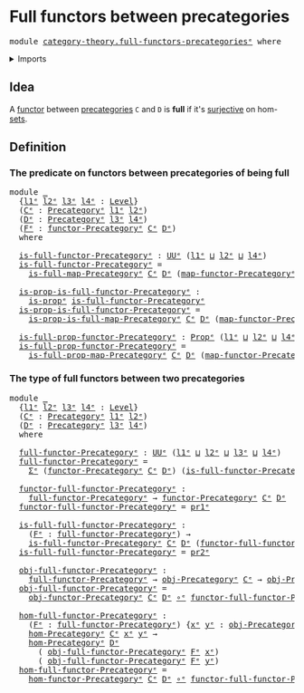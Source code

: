 # Full functors between precategories

<pre class="Agda"><a id="48" class="Keyword">module</a> <a id="55" href="category-theory.full-functors-precategories%25E1%25B5%2589.html" class="Module">category-theory.full-functors-precategoriesᵉ</a> <a id="100" class="Keyword">where</a>
</pre>
<details><summary>Imports</summary>

<pre class="Agda"><a id="156" class="Keyword">open</a> <a id="161" class="Keyword">import</a> <a id="168" href="category-theory.full-maps-precategories%25E1%25B5%2589.html" class="Module">category-theory.full-maps-precategoriesᵉ</a>
<a id="209" class="Keyword">open</a> <a id="214" class="Keyword">import</a> <a id="221" href="category-theory.functors-precategories%25E1%25B5%2589.html" class="Module">category-theory.functors-precategoriesᵉ</a>
<a id="261" class="Keyword">open</a> <a id="266" class="Keyword">import</a> <a id="273" href="category-theory.precategories%25E1%25B5%2589.html" class="Module">category-theory.precategoriesᵉ</a>

<a id="305" class="Keyword">open</a> <a id="310" class="Keyword">import</a> <a id="317" href="foundation.dependent-pair-types%25E1%25B5%2589.html" class="Module">foundation.dependent-pair-typesᵉ</a>
<a id="350" class="Keyword">open</a> <a id="355" class="Keyword">import</a> <a id="362" href="foundation.function-types%25E1%25B5%2589.html" class="Module">foundation.function-typesᵉ</a>
<a id="389" class="Keyword">open</a> <a id="394" class="Keyword">import</a> <a id="401" href="foundation.propositions%25E1%25B5%2589.html" class="Module">foundation.propositionsᵉ</a>
<a id="426" class="Keyword">open</a> <a id="431" class="Keyword">import</a> <a id="438" href="foundation.universe-levels%25E1%25B5%2589.html" class="Module">foundation.universe-levelsᵉ</a>
</pre>
</details>

## Idea

A [functor](category-theory.functors-precategories.md) between
[precategories](category-theory.precategories.md) `C` and `D` is **full** if
it's [surjective](foundation.surjective-maps.md) on
hom-[sets](foundation-core.sets.md).

## Definition

### The predicate on functors between precategories of being full

<pre class="Agda"><a id="812" class="Keyword">module</a> <a id="819" href="category-theory.full-functors-precategories%25E1%25B5%2589.html#819" class="Module">_</a>
  <a id="823" class="Symbol">{</a><a id="824" href="category-theory.full-functors-precategories%25E1%25B5%2589.html#824" class="Bound">l1ᵉ</a> <a id="828" href="category-theory.full-functors-precategories%25E1%25B5%2589.html#828" class="Bound">l2ᵉ</a> <a id="832" href="category-theory.full-functors-precategories%25E1%25B5%2589.html#832" class="Bound">l3ᵉ</a> <a id="836" href="category-theory.full-functors-precategories%25E1%25B5%2589.html#836" class="Bound">l4ᵉ</a> <a id="840" class="Symbol">:</a> <a id="842" href="Agda.Primitive.html#742" class="Postulate">Level</a><a id="847" class="Symbol">}</a>
  <a id="851" class="Symbol">(</a><a id="852" href="category-theory.full-functors-precategories%25E1%25B5%2589.html#852" class="Bound">Cᵉ</a> <a id="855" class="Symbol">:</a> <a id="857" href="category-theory.precategories%25E1%25B5%2589.html#3370" class="Function">Precategoryᵉ</a> <a id="870" href="category-theory.full-functors-precategories%25E1%25B5%2589.html#824" class="Bound">l1ᵉ</a> <a id="874" href="category-theory.full-functors-precategories%25E1%25B5%2589.html#828" class="Bound">l2ᵉ</a><a id="877" class="Symbol">)</a>
  <a id="881" class="Symbol">(</a><a id="882" href="category-theory.full-functors-precategories%25E1%25B5%2589.html#882" class="Bound">Dᵉ</a> <a id="885" class="Symbol">:</a> <a id="887" href="category-theory.precategories%25E1%25B5%2589.html#3370" class="Function">Precategoryᵉ</a> <a id="900" href="category-theory.full-functors-precategories%25E1%25B5%2589.html#832" class="Bound">l3ᵉ</a> <a id="904" href="category-theory.full-functors-precategories%25E1%25B5%2589.html#836" class="Bound">l4ᵉ</a><a id="907" class="Symbol">)</a>
  <a id="911" class="Symbol">(</a><a id="912" href="category-theory.full-functors-precategories%25E1%25B5%2589.html#912" class="Bound">Fᵉ</a> <a id="915" class="Symbol">:</a> <a id="917" href="category-theory.functors-precategories%25E1%25B5%2589.html#3980" class="Function">functor-Precategoryᵉ</a> <a id="938" href="category-theory.full-functors-precategories%25E1%25B5%2589.html#852" class="Bound">Cᵉ</a> <a id="941" href="category-theory.full-functors-precategories%25E1%25B5%2589.html#882" class="Bound">Dᵉ</a><a id="943" class="Symbol">)</a>
  <a id="947" class="Keyword">where</a>

  <a id="956" href="category-theory.full-functors-precategories%25E1%25B5%2589.html#956" class="Function">is-full-functor-Precategoryᵉ</a> <a id="985" class="Symbol">:</a> <a id="987" href="Agda.Primitive.html#429" class="Primitive">UUᵉ</a> <a id="991" class="Symbol">(</a><a id="992" href="category-theory.full-functors-precategories%25E1%25B5%2589.html#824" class="Bound">l1ᵉ</a> <a id="996" href="Agda.Primitive.html#961" class="Primitive Operator">⊔</a> <a id="998" href="category-theory.full-functors-precategories%25E1%25B5%2589.html#828" class="Bound">l2ᵉ</a> <a id="1002" href="Agda.Primitive.html#961" class="Primitive Operator">⊔</a> <a id="1004" href="category-theory.full-functors-precategories%25E1%25B5%2589.html#836" class="Bound">l4ᵉ</a><a id="1007" class="Symbol">)</a>
  <a id="1011" href="category-theory.full-functors-precategories%25E1%25B5%2589.html#956" class="Function">is-full-functor-Precategoryᵉ</a> <a id="1040" class="Symbol">=</a>
    <a id="1046" href="category-theory.full-maps-precategories%25E1%25B5%2589.html#1028" class="Function">is-full-map-Precategoryᵉ</a> <a id="1071" href="category-theory.full-functors-precategories%25E1%25B5%2589.html#852" class="Bound">Cᵉ</a> <a id="1074" href="category-theory.full-functors-precategories%25E1%25B5%2589.html#882" class="Bound">Dᵉ</a> <a id="1077" class="Symbol">(</a><a id="1078" href="category-theory.functors-precategories%25E1%25B5%2589.html#4760" class="Function">map-functor-Precategoryᵉ</a> <a id="1103" href="category-theory.full-functors-precategories%25E1%25B5%2589.html#852" class="Bound">Cᵉ</a> <a id="1106" href="category-theory.full-functors-precategories%25E1%25B5%2589.html#882" class="Bound">Dᵉ</a> <a id="1109" href="category-theory.full-functors-precategories%25E1%25B5%2589.html#912" class="Bound">Fᵉ</a><a id="1111" class="Symbol">)</a>

  <a id="1116" href="category-theory.full-functors-precategories%25E1%25B5%2589.html#1116" class="Function">is-prop-is-full-functor-Precategoryᵉ</a> <a id="1153" class="Symbol">:</a>
    <a id="1159" href="foundation-core.propositions%25E1%25B5%2589.html#1041" class="Function">is-propᵉ</a> <a id="1168" href="category-theory.full-functors-precategories%25E1%25B5%2589.html#956" class="Function">is-full-functor-Precategoryᵉ</a>
  <a id="1199" href="category-theory.full-functors-precategories%25E1%25B5%2589.html#1116" class="Function">is-prop-is-full-functor-Precategoryᵉ</a> <a id="1236" class="Symbol">=</a>
    <a id="1242" href="category-theory.full-maps-precategories%25E1%25B5%2589.html#1206" class="Function">is-prop-is-full-map-Precategoryᵉ</a> <a id="1275" href="category-theory.full-functors-precategories%25E1%25B5%2589.html#852" class="Bound">Cᵉ</a> <a id="1278" href="category-theory.full-functors-precategories%25E1%25B5%2589.html#882" class="Bound">Dᵉ</a> <a id="1281" class="Symbol">(</a><a id="1282" href="category-theory.functors-precategories%25E1%25B5%2589.html#4760" class="Function">map-functor-Precategoryᵉ</a> <a id="1307" href="category-theory.full-functors-precategories%25E1%25B5%2589.html#852" class="Bound">Cᵉ</a> <a id="1310" href="category-theory.full-functors-precategories%25E1%25B5%2589.html#882" class="Bound">Dᵉ</a> <a id="1313" href="category-theory.full-functors-precategories%25E1%25B5%2589.html#912" class="Bound">Fᵉ</a><a id="1315" class="Symbol">)</a>

  <a id="1320" href="category-theory.full-functors-precategories%25E1%25B5%2589.html#1320" class="Function">is-full-prop-functor-Precategoryᵉ</a> <a id="1354" class="Symbol">:</a> <a id="1356" href="foundation-core.propositions%25E1%25B5%2589.html#1181" class="Function">Propᵉ</a> <a id="1362" class="Symbol">(</a><a id="1363" href="category-theory.full-functors-precategories%25E1%25B5%2589.html#824" class="Bound">l1ᵉ</a> <a id="1367" href="Agda.Primitive.html#961" class="Primitive Operator">⊔</a> <a id="1369" href="category-theory.full-functors-precategories%25E1%25B5%2589.html#828" class="Bound">l2ᵉ</a> <a id="1373" href="Agda.Primitive.html#961" class="Primitive Operator">⊔</a> <a id="1375" href="category-theory.full-functors-precategories%25E1%25B5%2589.html#836" class="Bound">l4ᵉ</a><a id="1378" class="Symbol">)</a>
  <a id="1382" href="category-theory.full-functors-precategories%25E1%25B5%2589.html#1320" class="Function">is-full-prop-functor-Precategoryᵉ</a> <a id="1416" class="Symbol">=</a>
    <a id="1422" href="category-theory.full-maps-precategories%25E1%25B5%2589.html#1426" class="Function">is-full-prop-map-Precategoryᵉ</a> <a id="1452" href="category-theory.full-functors-precategories%25E1%25B5%2589.html#852" class="Bound">Cᵉ</a> <a id="1455" href="category-theory.full-functors-precategories%25E1%25B5%2589.html#882" class="Bound">Dᵉ</a> <a id="1458" class="Symbol">(</a><a id="1459" href="category-theory.functors-precategories%25E1%25B5%2589.html#4760" class="Function">map-functor-Precategoryᵉ</a> <a id="1484" href="category-theory.full-functors-precategories%25E1%25B5%2589.html#852" class="Bound">Cᵉ</a> <a id="1487" href="category-theory.full-functors-precategories%25E1%25B5%2589.html#882" class="Bound">Dᵉ</a> <a id="1490" href="category-theory.full-functors-precategories%25E1%25B5%2589.html#912" class="Bound">Fᵉ</a><a id="1492" class="Symbol">)</a>
</pre>
### The type of full functors between two precategories

<pre class="Agda"><a id="1564" class="Keyword">module</a> <a id="1571" href="category-theory.full-functors-precategories%25E1%25B5%2589.html#1571" class="Module">_</a>
  <a id="1575" class="Symbol">{</a><a id="1576" href="category-theory.full-functors-precategories%25E1%25B5%2589.html#1576" class="Bound">l1ᵉ</a> <a id="1580" href="category-theory.full-functors-precategories%25E1%25B5%2589.html#1580" class="Bound">l2ᵉ</a> <a id="1584" href="category-theory.full-functors-precategories%25E1%25B5%2589.html#1584" class="Bound">l3ᵉ</a> <a id="1588" href="category-theory.full-functors-precategories%25E1%25B5%2589.html#1588" class="Bound">l4ᵉ</a> <a id="1592" class="Symbol">:</a> <a id="1594" href="Agda.Primitive.html#742" class="Postulate">Level</a><a id="1599" class="Symbol">}</a>
  <a id="1603" class="Symbol">(</a><a id="1604" href="category-theory.full-functors-precategories%25E1%25B5%2589.html#1604" class="Bound">Cᵉ</a> <a id="1607" class="Symbol">:</a> <a id="1609" href="category-theory.precategories%25E1%25B5%2589.html#3370" class="Function">Precategoryᵉ</a> <a id="1622" href="category-theory.full-functors-precategories%25E1%25B5%2589.html#1576" class="Bound">l1ᵉ</a> <a id="1626" href="category-theory.full-functors-precategories%25E1%25B5%2589.html#1580" class="Bound">l2ᵉ</a><a id="1629" class="Symbol">)</a>
  <a id="1633" class="Symbol">(</a><a id="1634" href="category-theory.full-functors-precategories%25E1%25B5%2589.html#1634" class="Bound">Dᵉ</a> <a id="1637" class="Symbol">:</a> <a id="1639" href="category-theory.precategories%25E1%25B5%2589.html#3370" class="Function">Precategoryᵉ</a> <a id="1652" href="category-theory.full-functors-precategories%25E1%25B5%2589.html#1584" class="Bound">l3ᵉ</a> <a id="1656" href="category-theory.full-functors-precategories%25E1%25B5%2589.html#1588" class="Bound">l4ᵉ</a><a id="1659" class="Symbol">)</a>
  <a id="1663" class="Keyword">where</a>

  <a id="1672" href="category-theory.full-functors-precategories%25E1%25B5%2589.html#1672" class="Function">full-functor-Precategoryᵉ</a> <a id="1698" class="Symbol">:</a> <a id="1700" href="Agda.Primitive.html#429" class="Primitive">UUᵉ</a> <a id="1704" class="Symbol">(</a><a id="1705" href="category-theory.full-functors-precategories%25E1%25B5%2589.html#1576" class="Bound">l1ᵉ</a> <a id="1709" href="Agda.Primitive.html#961" class="Primitive Operator">⊔</a> <a id="1711" href="category-theory.full-functors-precategories%25E1%25B5%2589.html#1580" class="Bound">l2ᵉ</a> <a id="1715" href="Agda.Primitive.html#961" class="Primitive Operator">⊔</a> <a id="1717" href="category-theory.full-functors-precategories%25E1%25B5%2589.html#1584" class="Bound">l3ᵉ</a> <a id="1721" href="Agda.Primitive.html#961" class="Primitive Operator">⊔</a> <a id="1723" href="category-theory.full-functors-precategories%25E1%25B5%2589.html#1588" class="Bound">l4ᵉ</a><a id="1726" class="Symbol">)</a>
  <a id="1730" href="category-theory.full-functors-precategories%25E1%25B5%2589.html#1672" class="Function">full-functor-Precategoryᵉ</a> <a id="1756" class="Symbol">=</a>
    <a id="1762" href="foundation.dependent-pair-types%25E1%25B5%2589.html#585" class="Record">Σᵉ</a> <a id="1765" class="Symbol">(</a><a id="1766" href="category-theory.functors-precategories%25E1%25B5%2589.html#3980" class="Function">functor-Precategoryᵉ</a> <a id="1787" href="category-theory.full-functors-precategories%25E1%25B5%2589.html#1604" class="Bound">Cᵉ</a> <a id="1790" href="category-theory.full-functors-precategories%25E1%25B5%2589.html#1634" class="Bound">Dᵉ</a><a id="1792" class="Symbol">)</a> <a id="1794" class="Symbol">(</a><a id="1795" href="category-theory.full-functors-precategories%25E1%25B5%2589.html#956" class="Function">is-full-functor-Precategoryᵉ</a> <a id="1824" href="category-theory.full-functors-precategories%25E1%25B5%2589.html#1604" class="Bound">Cᵉ</a> <a id="1827" href="category-theory.full-functors-precategories%25E1%25B5%2589.html#1634" class="Bound">Dᵉ</a><a id="1829" class="Symbol">)</a>

  <a id="1834" href="category-theory.full-functors-precategories%25E1%25B5%2589.html#1834" class="Function">functor-full-functor-Precategoryᵉ</a> <a id="1868" class="Symbol">:</a>
    <a id="1874" href="category-theory.full-functors-precategories%25E1%25B5%2589.html#1672" class="Function">full-functor-Precategoryᵉ</a> <a id="1900" class="Symbol">→</a> <a id="1902" href="category-theory.functors-precategories%25E1%25B5%2589.html#3980" class="Function">functor-Precategoryᵉ</a> <a id="1923" href="category-theory.full-functors-precategories%25E1%25B5%2589.html#1604" class="Bound">Cᵉ</a> <a id="1926" href="category-theory.full-functors-precategories%25E1%25B5%2589.html#1634" class="Bound">Dᵉ</a>
  <a id="1931" href="category-theory.full-functors-precategories%25E1%25B5%2589.html#1834" class="Function">functor-full-functor-Precategoryᵉ</a> <a id="1965" class="Symbol">=</a> <a id="1967" href="foundation.dependent-pair-types%25E1%25B5%2589.html#697" class="Field">pr1ᵉ</a>

  <a id="1975" href="category-theory.full-functors-precategories%25E1%25B5%2589.html#1975" class="Function">is-full-full-functor-Precategoryᵉ</a> <a id="2009" class="Symbol">:</a>
    <a id="2015" class="Symbol">(</a><a id="2016" href="category-theory.full-functors-precategories%25E1%25B5%2589.html#2016" class="Bound">Fᵉ</a> <a id="2019" class="Symbol">:</a> <a id="2021" href="category-theory.full-functors-precategories%25E1%25B5%2589.html#1672" class="Function">full-functor-Precategoryᵉ</a><a id="2046" class="Symbol">)</a> <a id="2048" class="Symbol">→</a>
    <a id="2054" href="category-theory.full-functors-precategories%25E1%25B5%2589.html#956" class="Function">is-full-functor-Precategoryᵉ</a> <a id="2083" href="category-theory.full-functors-precategories%25E1%25B5%2589.html#1604" class="Bound">Cᵉ</a> <a id="2086" href="category-theory.full-functors-precategories%25E1%25B5%2589.html#1634" class="Bound">Dᵉ</a> <a id="2089" class="Symbol">(</a><a id="2090" href="category-theory.full-functors-precategories%25E1%25B5%2589.html#1834" class="Function">functor-full-functor-Precategoryᵉ</a> <a id="2124" href="category-theory.full-functors-precategories%25E1%25B5%2589.html#2016" class="Bound">Fᵉ</a><a id="2126" class="Symbol">)</a>
  <a id="2130" href="category-theory.full-functors-precategories%25E1%25B5%2589.html#1975" class="Function">is-full-full-functor-Precategoryᵉ</a> <a id="2164" class="Symbol">=</a> <a id="2166" href="foundation.dependent-pair-types%25E1%25B5%2589.html#711" class="Field">pr2ᵉ</a>

  <a id="2174" href="category-theory.full-functors-precategories%25E1%25B5%2589.html#2174" class="Function">obj-full-functor-Precategoryᵉ</a> <a id="2204" class="Symbol">:</a>
    <a id="2210" href="category-theory.full-functors-precategories%25E1%25B5%2589.html#1672" class="Function">full-functor-Precategoryᵉ</a> <a id="2236" class="Symbol">→</a> <a id="2238" href="category-theory.precategories%25E1%25B5%2589.html#4836" class="Function">obj-Precategoryᵉ</a> <a id="2255" href="category-theory.full-functors-precategories%25E1%25B5%2589.html#1604" class="Bound">Cᵉ</a> <a id="2258" class="Symbol">→</a> <a id="2260" href="category-theory.precategories%25E1%25B5%2589.html#4836" class="Function">obj-Precategoryᵉ</a> <a id="2277" href="category-theory.full-functors-precategories%25E1%25B5%2589.html#1634" class="Bound">Dᵉ</a>
  <a id="2282" href="category-theory.full-functors-precategories%25E1%25B5%2589.html#2174" class="Function">obj-full-functor-Precategoryᵉ</a> <a id="2312" class="Symbol">=</a>
    <a id="2318" href="category-theory.functors-precategories%25E1%25B5%2589.html#4337" class="Function">obj-functor-Precategoryᵉ</a> <a id="2343" href="category-theory.full-functors-precategories%25E1%25B5%2589.html#1604" class="Bound">Cᵉ</a> <a id="2346" href="category-theory.full-functors-precategories%25E1%25B5%2589.html#1634" class="Bound">Dᵉ</a> <a id="2349" href="foundation-core.function-types%25E1%25B5%2589.html#476" class="Function Operator">∘ᵉ</a> <a id="2352" href="category-theory.full-functors-precategories%25E1%25B5%2589.html#1834" class="Function">functor-full-functor-Precategoryᵉ</a>

  <a id="2389" href="category-theory.full-functors-precategories%25E1%25B5%2589.html#2389" class="Function">hom-full-functor-Precategoryᵉ</a> <a id="2419" class="Symbol">:</a>
    <a id="2425" class="Symbol">(</a><a id="2426" href="category-theory.full-functors-precategories%25E1%25B5%2589.html#2426" class="Bound">Fᵉ</a> <a id="2429" class="Symbol">:</a> <a id="2431" href="category-theory.full-functors-precategories%25E1%25B5%2589.html#1672" class="Function">full-functor-Precategoryᵉ</a><a id="2456" class="Symbol">)</a> <a id="2458" class="Symbol">{</a><a id="2459" href="category-theory.full-functors-precategories%25E1%25B5%2589.html#2459" class="Bound">xᵉ</a> <a id="2462" href="category-theory.full-functors-precategories%25E1%25B5%2589.html#2462" class="Bound">yᵉ</a> <a id="2465" class="Symbol">:</a> <a id="2467" href="category-theory.precategories%25E1%25B5%2589.html#4836" class="Function">obj-Precategoryᵉ</a> <a id="2484" href="category-theory.full-functors-precategories%25E1%25B5%2589.html#1604" class="Bound">Cᵉ</a><a id="2486" class="Symbol">}</a> <a id="2488" class="Symbol">→</a>
    <a id="2494" href="category-theory.precategories%25E1%25B5%2589.html#4999" class="Function">hom-Precategoryᵉ</a> <a id="2511" href="category-theory.full-functors-precategories%25E1%25B5%2589.html#1604" class="Bound">Cᵉ</a> <a id="2514" href="category-theory.full-functors-precategories%25E1%25B5%2589.html#2459" class="Bound">xᵉ</a> <a id="2517" href="category-theory.full-functors-precategories%25E1%25B5%2589.html#2462" class="Bound">yᵉ</a> <a id="2520" class="Symbol">→</a>
    <a id="2526" href="category-theory.precategories%25E1%25B5%2589.html#4999" class="Function">hom-Precategoryᵉ</a> <a id="2543" href="category-theory.full-functors-precategories%25E1%25B5%2589.html#1634" class="Bound">Dᵉ</a>
      <a id="2552" class="Symbol">(</a> <a id="2554" href="category-theory.full-functors-precategories%25E1%25B5%2589.html#2174" class="Function">obj-full-functor-Precategoryᵉ</a> <a id="2584" href="category-theory.full-functors-precategories%25E1%25B5%2589.html#2426" class="Bound">Fᵉ</a> <a id="2587" href="category-theory.full-functors-precategories%25E1%25B5%2589.html#2459" class="Bound">xᵉ</a><a id="2589" class="Symbol">)</a>
      <a id="2597" class="Symbol">(</a> <a id="2599" href="category-theory.full-functors-precategories%25E1%25B5%2589.html#2174" class="Function">obj-full-functor-Precategoryᵉ</a> <a id="2629" href="category-theory.full-functors-precategories%25E1%25B5%2589.html#2426" class="Bound">Fᵉ</a> <a id="2632" href="category-theory.full-functors-precategories%25E1%25B5%2589.html#2462" class="Bound">yᵉ</a><a id="2634" class="Symbol">)</a>
  <a id="2638" href="category-theory.full-functors-precategories%25E1%25B5%2589.html#2389" class="Function">hom-full-functor-Precategoryᵉ</a> <a id="2668" class="Symbol">=</a>
    <a id="2674" href="category-theory.functors-precategories%25E1%25B5%2589.html#4470" class="Function">hom-functor-Precategoryᵉ</a> <a id="2699" href="category-theory.full-functors-precategories%25E1%25B5%2589.html#1604" class="Bound">Cᵉ</a> <a id="2702" href="category-theory.full-functors-precategories%25E1%25B5%2589.html#1634" class="Bound">Dᵉ</a> <a id="2705" href="foundation-core.function-types%25E1%25B5%2589.html#476" class="Function Operator">∘ᵉ</a> <a id="2708" href="category-theory.full-functors-precategories%25E1%25B5%2589.html#1834" class="Function">functor-full-functor-Precategoryᵉ</a>
</pre>